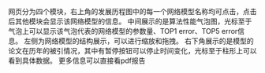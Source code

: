 网页分为四个模块，右上角的发展历程图中的每一个网络模型名称均可点击，点击后其他模块会显示该网络模型的信息。
中间展示的是算法性能气泡图，光标至于气泡上可以显示该气泡代表的网络模型的参数量、TOP1 error、TOP5 error信息。
左侧为网络模型的结构展示，可以进行缩放和拖拽。
右下角展示的是模型的论文在历年的被引情况，其中有暂停按钮可以停止时间变化，光标至于柱形上可以看到具体数据。
更多信息可以直接看pdf报告
